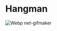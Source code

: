 # Hangman
![Webp net-gifmaker](https://user-images.githubusercontent.com/92641586/152132972-efdb6923-211c-466a-8db5-a9da3f1beca6.gif)
